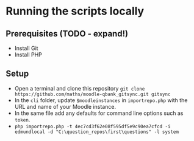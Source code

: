 # Running the scripts locally

## Prerequisites (TODO - expand!)
- Install Git
- Install PHP

## Setup
- Open a terminal and clone this repository `git clone https://github.com/maths/moodle-qbank_gitsync.git gitsync`
- In the `cli` folder, update `$moodleinstances` in `importrepo.php` with the URL and name of your Moodle instance.
- In the same file add any defaults for command line options such as `token`.
- `php importrepo.php -t 4ec7cd3f62e08f595df5e9c90ea7cfcd -i edmundlocal -d "C:\question_repos\first\questions" -l system`

